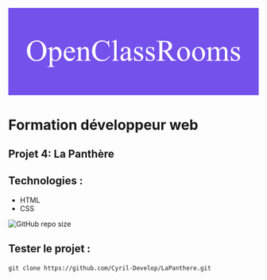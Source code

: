 ![formation](./img/openClassRooms.png)

# Formation développeur web 



## Projet 4: La Panthère



<!-- ![screenshot du site](img/screenshot.jpg) -->



## Technologies :
- HTML
- CSS

![GitHub repo size](https://img.shields.io/github/repo-size/Cyril-Develop/LaPanthere?style=for-the-badge)



## Tester le projet :

```terminal
git clone https://github.com/Cyril-Develop/LaPanthere.git
```
